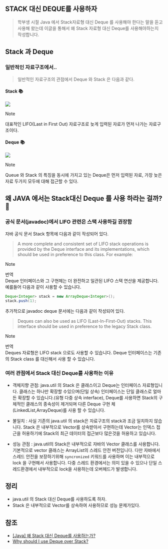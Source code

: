 ## STACK 대신 DEQUE를 사용하자

> 학부생 시절 Java 에서 Stack자료형 대신 Deque 를 사용해야 한다는 말을 듣고 사용해 왔는데 이글을 통해서 왜 Stack 자료형 대신 Deque를 사용해야하는지 작성합니다.

## Stack 과 Deque

### 일반적인 자료구조에서..

> 일반적인 자료구조의 관점에서 Deque 와 Stack 은 다음과 같다.
#### Stack 📚
![](https://media.geeksforgeeks.org/wp-content/cdn-uploads/20230726165552/Stack-Data-Structure.png)

> [!NOTE]
대표적인 LIFO(Last in First Out) 자료구조로 늦게 입력된 자료가 먼저 나가는 자료구조이다.

#### Deque 📚
![](https://miro.medium.com/v2/resize:fit:925/1*FUh1NionDrsK1vflgfBYPg.png)
>[!NOTE]
Queue 와 Stack 의 특징을 동시에 가지고 있는 Deque은 먼저 입력된 자료, 가장 늦은 자료 두가지 모두에 대해 접근할 수 있다.

## 왜 JAVA 에서는 Stack대신 Deque 를 사용 하라는 걸까? 🤔
### 공식 문서(javadoc)에서 LIFO 관련은 스택 사용하길 권장함
자바 공식 문서 Stack 항목에 다음과 같이 작성되어 있다.

>A more complete and consistent set of LIFO stack operations is provided by the Deque interface and its implementations, which should be used in preference to this class. For example:

> [!NOTE]
>번역   
Deque 인터페이스와 그 구현체는 더 완전하고 일관된 LIFO 스택 연산을 제공합니다. 예를들어 다음과 같이 사용할 수 있습니다.

```java
Deque<Integer> stack = new ArrayDeque<Integer>();
stack.push(1);
```


추가적으로 javadoc deque 문서에는 다음과 같이 작성되어 있다.

> Deques can also be used as LIFO (Last-In-First-Out) stacks. This interface should be used in preference to the legacy Stack class.

> [!NOTE]
> 번역   
> Deques 자료형은 LIFO stack 으로도 사용할 수 있습니다. Deque 인터페이스는 기존의 Stack class 를 대신해서 사용 할 수 있습니다.

###  여러 관점에서 Stack 대신 Deque를 사용하는 이유

- 객체지향 관점: java.util 의 Stack 은 클래스이고 Deque는 인터페이스 자료형입니다. 클래스는 하나만 확장할 수있으며(단일 상속) 인터페이스는 단일 클래스로 얼마든 확장할 수 있습니다.(유형 다중 상속 interface), Deque를 사용하면 Stack의 구체적인 클래스의 종속성이 제거되며 다른 Deque 구현 체(LinkedList,ArrayDeque)를 사용 할 수 있습니다.

- 불일치 : 사실 기존의 java.util 의 stack은 자료구조의 stack과 조금 일치하지 않습니다. Stack 은 내부적으로 Vector를 상속받아서 구현하는데 Vector는 인덱스 접근을 허용하기에 Stack의 최근 데이터의 접근보다 많은것을 허용하고 있습니다. 

- 성능 관점 : java.util의 Stack은 내부적으로 자바의 Vector 클래스를 사용합니다. 기본적으로 vector 클래스는 ArrayList의 스레드 안전 버전입니다. 다만 자바에서 스레드 안전을 보장하기위해 `syncronized` 키워드를 사용하며 이는 내부적으로 lock 을 구현해서 사용합니다. 다중 스레드 환경에서는 의미 있을 수 있으나 단일 스레드환경에서 내부적으로 lock을 사용하는데 오버헤드가 발생합니다. 

## 정리

- java.util 의 Stack 대신 Deque를 사용하도록 하자.
- Stack 은 내부적으로 Vector를 상속하여 사용하므로 성능 문제가있다.


## 참조
- [[Java] 왜 Stack 대신 Deque를 사용하는가?](https://vanslog.io/posts/language/java/why-use-deque-instead-of-stack/)
- [Why should I use Deque over Stack?](https://stackoverflow.com/questions/12524826/why-should-i-use-deque-over-stack)